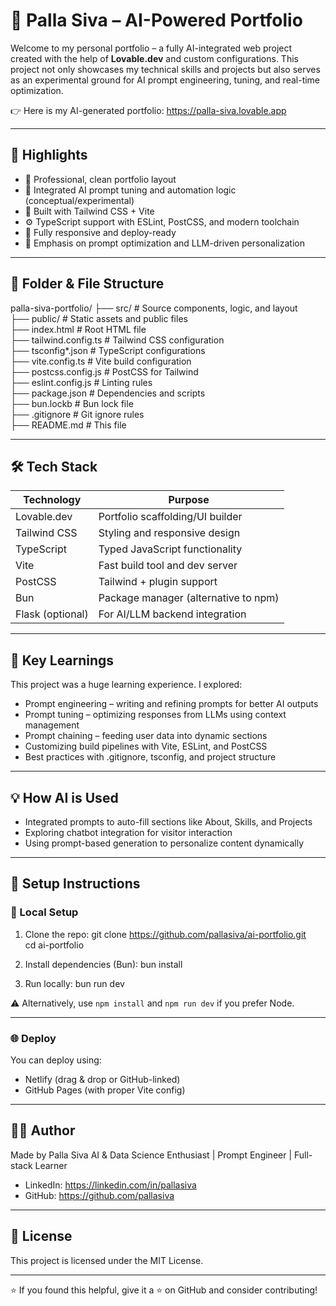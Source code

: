 # 🚀 Palla Siva – AI-Powered Portfolio

Welcome to my personal portfolio – a fully AI-integrated web project created with the help of **Lovable.dev** and custom configurations. This project not only showcases my technical skills and projects but also serves as an experimental ground for AI prompt engineering, tuning, and real-time optimization.

👉 Here is my AI-generated portfolio: https://palla-siva.lovable.app

---

## 🌟 Highlights

- 💼 Professional, clean portfolio layout  
- 🤖 Integrated AI prompt tuning and automation logic (conceptual/experimental)  
- 🎨 Built with Tailwind CSS + Vite  
- ⚙️ TypeScript support with ESLint, PostCSS, and modern toolchain  
- 📱 Fully responsive and deploy-ready  
- 🧠 Emphasis on prompt optimization and LLM-driven personalization

---

## 📁 Folder & File Structure

palla-siva-portfolio/
├── src/                   # Source components, logic, and layout  
├── public/                # Static assets and public files  
├── index.html             # Root HTML file  
├── tailwind.config.ts     # Tailwind CSS configuration  
├── tsconfig*.json         # TypeScript configurations  
├── vite.config.ts         # Vite build configuration  
├── postcss.config.js      # PostCSS for Tailwind  
├── eslint.config.js       # Linting rules  
├── package.json           # Dependencies and scripts  
├── bun.lockb              # Bun lock file  
├── .gitignore             # Git ignore rules  
├── README.md              # This file  

---

## 🛠 Tech Stack

| Technology      | Purpose                        |
|----------------|--------------------------------|
| Lovable.dev     | Portfolio scaffolding/UI builder |
| Tailwind CSS    | Styling and responsive design  |
| TypeScript      | Typed JavaScript functionality |
| Vite            | Fast build tool and dev server |
| PostCSS         | Tailwind + plugin support      |
| Bun             | Package manager (alternative to npm) |
| Flask (optional)| For AI/LLM backend integration |

---

## 🧠 Key Learnings

This project was a huge learning experience. I explored:

- Prompt engineering – writing and refining prompts for better AI outputs  
- Prompt tuning – optimizing responses from LLMs using context management  
- Prompt chaining – feeding user data into dynamic sections  
- Customizing build pipelines with Vite, ESLint, and PostCSS  
- Best practices with .gitignore, tsconfig, and project structure  

---

## 💡 How AI is Used

- Integrated prompts to auto-fill sections like About, Skills, and Projects  
- Exploring chatbot integration for visitor interaction  
- Using prompt-based generation to personalize content dynamically  

---

## 🧪 Setup Instructions

### 🔧 Local Setup

1. Clone the repo:
   git clone https://github.com/pallasiva/ai-portfolio.git  
   cd ai-portfolio  

2. Install dependencies (Bun):
   bun install  

3. Run locally:
   bun run dev  

⚠️ Alternatively, use `npm install` and `npm run dev` if you prefer Node.

---

### 🌐 Deploy

You can deploy using:

- Netlify (drag & drop or GitHub-linked)  
- GitHub Pages (with proper Vite config)


---

## 🙋‍♂️ Author

Made by Palla Siva
AI & Data Science Enthusiast | Prompt Engineer | Full-stack Learner  

- LinkedIn: https://linkedin.com/in/pallasiva  
- GitHub: https://github.com/pallasiva  

---

## 📜 License

This project is licensed under the MIT License.

---

⭐ If you found this helpful, give it a ⭐ on GitHub and consider contributing!
